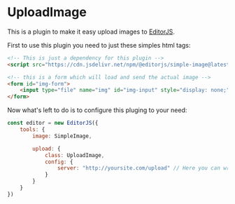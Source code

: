 # UploadImage

This is a plugin to make it easy upload images to [EditorJS](https://editorjs.io/).

First to use this plugin you need to just these simples html tags:

```html
<!-- This is just a dependency for this plugin -->
<script src="https://cdn.jsdelivr.net/npm/@editorjs/simple-image@latest"></script>

<!-- this is a form which will load and send the actual image -->
<form id="img-form">
	<input type="file" name="img" id="img-input" style="display: none;">
</form>
```

Now what's left to do is to configure this pluging to your need:

```js
const editor = new EditorJS({
    tools: {
        image: SimpleImage,

        upload: {
            class: UploadImage,
            config: {
                server: "http://yoursite.com/upload" // Here you can write your backend's url
            }
        }
    }
})
```
